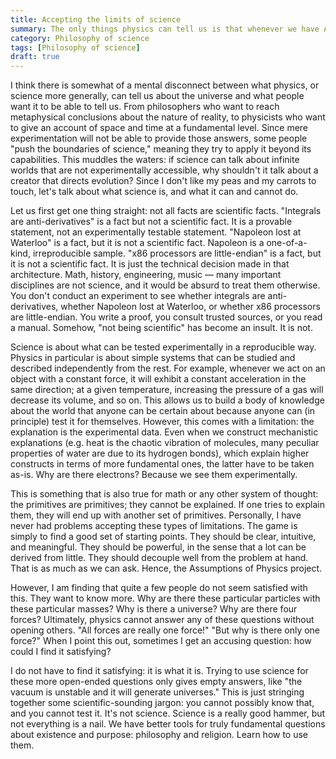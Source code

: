 ```yaml
---
title: Accepting the limits of science
summary: The only things physics can tell us is that whenever we have A we also have B
category: Philosophy of science
tags: [Philosophy of science]
draft: true
---
```


I think there is somewhat of a mental disconnect between what physics, or science more generally, can tell us about the universe and what people want it to be able to tell us. From philosophers who want to reach metaphysical conclusions about the nature of reality, to physicists who want to give an account of space and time at a fundamental level. Since mere experimentation will not be able to provide those answers, some people "push the boundaries of science," meaning they try to apply it beyond its capabilities. This muddles the waters: if science can talk about infinite worlds that are not experimentally accessible, why shouldn't it talk about a creator that directs evolution? Since I don't like my peas and my carrots to touch, let's talk about what science is, and what it can and cannot do.

Let us first get one thing straight: not all facts are scientific facts. "Integrals are anti-derivatives" is a fact but not a scientific fact. It is a provable statement, not an experimentally testable statement. "Napoleon lost at Waterloo" is a fact, but it is not a scientific fact. Napoleon is a one-of-a-kind, irreproducible sample. "x86 processors are little-endian" is a fact, but it is not a scientific fact. It is just the technical decision made in that architecture. Math, history, engineering, music — many important disciplines are not science, and it would be absurd to treat them otherwise. You don't conduct an experiment to see whether integrals are anti-derivatives, whether Napoleon lost at Waterloo, or whether x86 processors are little-endian. You write a proof, you consult trusted sources, or you read a manual. Somehow, "not being scientific" has become an insult. It is not.

Science is about what can be tested experimentally in a reproducible way. Physics in particular is about simple systems that can be studied and described independently from the rest. For example, whenever we act on an object with a constant force, it will exhibit a constant acceleration in the same direction; at a given temperature, increasing the pressure of a gas will decrease its volume, and so on. This allows us to build a body of knowledge about the world that anyone can be certain about because anyone can (in principle) test it for themselves. However, this comes with a limitation: the explanation is the experimental data. Even when we construct mechanistic explanations (e.g. heat is the chaotic vibration of molecules, many peculiar properties of water are due to its hydrogen bonds), which explain higher constructs in terms of more fundamental ones, the latter have to be taken as-is. Why are there electrons? Because we see them experimentally.

This is something that is also true for math or any other system of thought: the primitives are primitives; they cannot be explained. If one tries to explain them, they will end up with another set of primitives. Personally, I have never had problems accepting these types of limitations. The game is simply to find a good set of starting points. They should be clear, intuitive, and meaningful. They should be powerful, in the sense that a lot can be derived from little. They should decouple well from the problem at hand. That is as much as we can ask. Hence, the Assumptions of Physics project.

However, I am finding that quite a few people do not seem satisfied with this. They want to know more. Why are there these particular particles with these particular masses? Why is there a universe? Why are there four forces? Ultimately, physics cannot answer any of these questions without opening others. "All forces are really one force!" "But why is there only one force?" When I point this out, sometimes I get an accusing question: how could I find it satisfying?

I do not have to find it satisfying: it is what it is. Trying to use science for these more open-ended questions only gives empty answers, like "the vacuum is unstable and it will generate universes." This is just stringing together some scientific-sounding jargon: you cannot possibly know that, and you cannot test it. It's not science. Science is a really good hammer, but not everything is a nail. We have better tools for truly fundamental questions about existence and purpose: philosophy and religion. Learn how to use them.